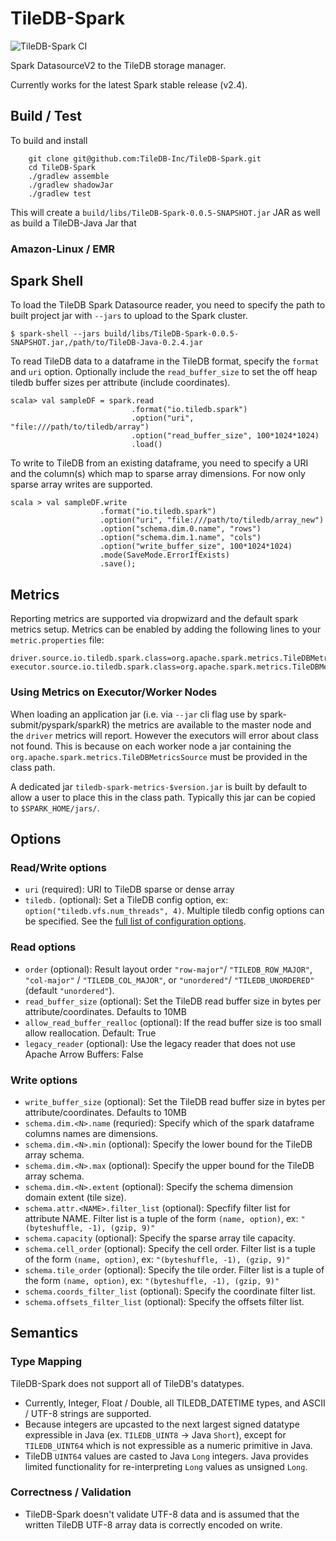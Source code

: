 # TileDB-Spark
![TileDB-Spark CI](https://github.com/TileDB-Inc/TileDB-Spark/actions/workflows/github_actions.yml/badge.svg)

Spark DatasourceV2 to the TileDB storage manager.

Currently works for the latest Spark stable release (v2.4).

## Build / Test

To build and install

```
    git clone git@github.com:TileDB-Inc/TileDB-Spark.git
    cd TileDB-Spark
    ./gradlew assemble
    ./gradlew shadowJar
    ./gradlew test
```

This will create a `build/libs/TileDB-Spark-0.0.5-SNAPSHOT.jar` JAR as well as build a TileDB-Java Jar that

### Amazon-Linux / EMR

## Spark Shell

To load the TileDB Spark Datasource reader, 
you need to specify the path to built project jar with `--jars` to upload to the Spark cluster.

    $ spark-shell --jars build/libs/TileDB-Spark-0.0.5-SNAPSHOT.jar,/path/to/TileDB-Java-0.2.4.jar

To read TileDB data to a dataframe in the TileDB format, specify the `format` and `uri` option.
Optionally include the `read_buffer_size` to set the off heap tiledb buffer sizes per attribute (include coordinates).
 
    scala> val sampleDF = spark.read
                               .format("io.tiledb.spark")
                               .option("uri", "file:///path/to/tiledb/array")
                               .option("read_buffer_size", 100*1024*1024)
                               .load()

To write to TileDB from an existing dataframe, you need to specify a URI and the column(s) which map to sparse array dimensions.  For now only sparse array writes are supported.

    scala > val sampleDF.write
                        .format("io.tiledb.spark")
                        .option("uri", "file:///path/to/tiledb/array_new")                          
                        .option("schema.dim.0.name", "rows")
                        .option("schema.dim.1.name", "cols")
                        .option("write_buffer_size", 100*1024*1024)
                        .mode(SaveMode.ErrorIfExists)
                        .save();

## Metrics

Reporting metrics are supported via dropwizard and the default spark
metrics setup. Metrics can be enabled by adding the following lines to your
`metric.properties` file:

```
driver.source.io.tiledb.spark.class=org.apache.spark.metrics.TileDBMetricsSource
executor.source.io.tiledb.spark.class=org.apache.spark.metrics.TileDBMetricsSource
```

### Using Metrics on Executor/Worker Nodes

When loading an application jar (i.e. via `--jar` cli flag use by
spark-submit/pyspark/sparkR) the metrics are available to the master node
and the `driver` metrics will report. However the executors will error
about class not found. This is because on each worker node a jar containing
the `org.apache.spark.metrics.TileDBMetricsSource` must be provided in the
class path.

A dedicated jar `tiledb-spark-metrics-$version.jar` is built by default to
allow a user to place this in the class path. Typically this jar can be copied
to `$SPARK_HOME/jars/`.


## Options

### Read/Write options
* `uri` (required): URI to TileDB sparse or dense array
* `tiledb.` (optional): Set a TileDB config option, ex: `option("tiledb.vfs.num_threads", 4)`.  Multiple tiledb config options can be
   specified.  See the
  [full list of configuration options](https://docs.tiledb.io/en/latest/tutorials/config.html?highlight=config#summary-of-parameters).

### Read options
* `order` (optional): Result layout order `"row-major"`/ `"TILEDB_ROW_MAJOR"`, `"col-major"` / `"TILEDB_COL_MAJOR"`, or `"unordered"`/ `"TILEDB_UNORDERED"` (default `"unordered"`).
* `read_buffer_size` (optional): Set the TileDB read buffer size in bytes per attribute/coordinates. Defaults to 10MB
* `allow_read_buffer_realloc` (optional): If the read buffer size is too small allow reallocation. Default: True
* `legacy_reader` (optional): Use the legacy reader that does not use Apache Arrow Buffers: False

### Write options
* `write_buffer_size` (optional): Set the TileDB read buffer size in bytes per attribute/coordinates. Defaults to 10MB
* `schema.dim.<N>.name` (requried): Specify which of the spark dataframe columns names are dimensions.
* `schema.dim.<N>.min` (optional): Specify the lower bound for the TileDB array schema.
* `schema.dim.<N>.max` (optional): Specify the upper bound for the TileDB array schema.
* `schema.dim.<N>.extent` (optional): Specify the schema dimension domain extent (tile size).
* `schema.attr.<NAME>.filter_list` (optional): Specfify filter list for attribute NAME.  Filter list is a tuple of the form `(name, option)`, ex: `"(byteshuffle, -1), (gzip, 9)"`
* `schema.capacity` (optional): Specify the sparse array tile capacity.
* `schema.cell_order` (optional): Specify the cell order. Filter list is a tuple of the form `(name, option)`, ex: `"(byteshuffle, -1), (gzip, 9)"`
* `schema.tile_order` (optional): Specify the tile order. Filter list is a tuple of the form `(name, option)`, ex: `"(byteshuffle, -1), (gzip, 9)"`
* `schema.coords_filter_list` (optional): Specify the coordinate filter list.
* `schema.offsets_filter_list` (optional): Specify the offsets filter list.

## Semantics

### Type Mapping

TileDB-Spark does not support all of TileDB's datatypes.  

* Currently, Integer, Float / Double, all TILEDB_DATETIME types, and ASCII / UTF-8 strings are supported.
* Because integers are upcasted to the next largest signed datatype expressible in Java (ex. `TILEDB_UINT8` -> Java `Short`),
except for `TILEDB_UINT64` which is not expressible as a numeric primitive in Java.
* TileDB `UINT64` values are casted to Java `Long` integers.  Java provides limited functionality for re-interpreting `Long` values as unsigned `Long`.

### Correctness / Validation

* TileDB-Spark doesn't validate UTF-8 data and is assumed that the written TileDB UTF-8 array data is correctly encoded on write.
